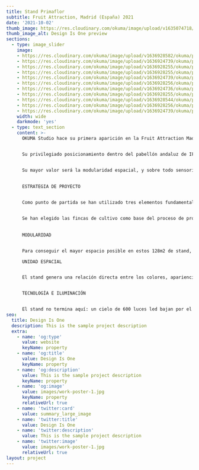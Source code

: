 ```yaml
---
title: Stand Primaflor
subtitle: Fruit Attraction, Madrid (España) 2021
date: '2021-10-02'
thumb_image: https://res.cloudinary.com/okuma/image/upload/v1635074718/okuma/projects/primaflor/Interior_6__Comp_fwmtfi.jpg
thumb_image_alt: Design Is One preview
sections:
  - type: image_slider
    image:
    - https://res.cloudinary.com/okuma/image/upload/v1636928582/okuma/projects/primaflor/Acabado/9_2_r2ez4c.jpg
    - https://res.cloudinary.com/okuma/image/upload/v1636924739/okuma/projects/primaflor/Acabado/8_2_twiaro.jpg
    - https://res.cloudinary.com/okuma/image/upload/v1636928255/okuma/projects/primaflor/Planos/1_mbaurw.jpg
    - https://res.cloudinary.com/okuma/image/upload/v1636928255/okuma/projects/primaflor/Planos/0_zc7wae.jpg
    - https://res.cloudinary.com/okuma/image/upload/v1636924739/okuma/projects/primaflor/Acabado/10_2_baocr8.jpg
    - https://res.cloudinary.com/okuma/image/upload/v1636928256/okuma/projects/primaflor/Planos/4_cnxtba.jpg
    - https://res.cloudinary.com/okuma/image/upload/v1636924736/okuma/projects/primaflor/Acabado/1_2_lkynwt.jpg
    - https://res.cloudinary.com/okuma/image/upload/v1636928255/okuma/projects/primaflor/Planos/2_vi3r9l.jpg
    - https://res.cloudinary.com/okuma/image/upload/v1636928544/okuma/projects/primaflor/Construcci%C3%B3n/1_2_ctgpzg.jpg
    - https://res.cloudinary.com/okuma/image/upload/v1636928256/okuma/projects/primaflor/Planos/3_bsbqkg.jpg
    - https://res.cloudinary.com/okuma/image/upload/v1636924739/okuma/projects/primaflor/Acabado/2_2_h3uqxl.jpg
    width: wide
    darkmode: 'yes'
  - type: text_section
    content: >-       
      OKUMA Studio hace su primera aparición en la Fruit Attraction Madrid en el año 2021 con un stand para la empresa PRIMAFLOR.


      Su privilegiado posicionamiento dentro del pabellón andaluz de IFEMA abrió una ventana de oportunidad de mostrar una empresa líder en su sector con un diseño innovador, donde el viaje al origen y las raíces sobre las que se asienta PRIMAFLOR le otorguen ese papel protagonista. 


      Su mayor valor será la modularidad espacial, y sobre todo sensorial, mediante un cielo de puntos de luz suspendidos, materiales nobles (madera, textil y acero)  y tecnologia que aporten calidad, diversidad e innovación a esta feria internacional. 
      
      
      ESTRATEGIA DE PROYECTO


      Como punto de partida se han utilizado tres elementos fundamentales que representan a la empresa: el proceso de producción, las personas, y el objetivo final.


      Se han elegido las fincas de cultivo como base del proceso de proyecto, ya que son el punto de partida… la “semilla”. Sin ellas no habría producto, no habría vida. Su fuerza y ritmo han inspirado un sistema de cortinas a base de “hilos” que generan el techo y han dado forma al resto de espacios del Stand.
  
  
      MODULARIDAD


      Para conseguir el mayor espacio posible en estos 128m2 de stand, y la maxima modularidad, se ha basado el proyecto en una retícula que permitirá reutilizar todos sus elementos sin tener que modificar piezas. Esto facilitará generar multitud de configuraciones para PRIMAFLOR en otras ferias expositoras.

      UNIDAD ESPACIAL


      El stand genera una relación directa entre los colores, apariencia, materialidad y el concepto que transmite. Por ello se ha propuesto una paleta de colores que establecerán un vínculo común para todos los materiales que componen el stand, creando una unidad espacial.


      TECNOLOGÍA E ILUMINACIÓN


      El stand no termina aquí: un cielo de 600 luces led bajan por el interior de cada uno de los tubos blancos colgados, programadas para aumentar o disminuir su intensidad según se necesite para atraer la atención del visitante, así como para generar expectación en presentaciones de productos, showcooking, etc
seo:
  title: Design Is One
  description: This is the sample project description
  extra:
    - name: 'og:type'
      value: website
      keyName: property
    - name: 'og:title'
      value: Design Is One
      keyName: property
    - name: 'og:description'
      value: This is the sample project description
      keyName: property
    - name: 'og:image'
      value: images/work-poster-1.jpg
      keyName: property
      relativeUrl: true
    - name: 'twitter:card'
      value: summary_large_image
    - name: 'twitter:title'
      value: Design Is One
    - name: 'twitter:description'
      value: This is the sample project description
    - name: 'twitter:image'
      value: images/work-poster-1.jpg
      relativeUrl: true
layout: project
---
```

